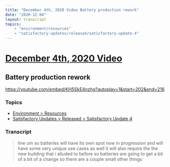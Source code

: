 ```yaml
---
title: "December 4th, 2020 Video Battery production rework"
date: "2020-12-04"
layout: transcript
topics:
    - "environment/resources"
    - "satisfactory-updates/released/satisfactory-update-4"
---
```

# [December 4th, 2020 Video](../2020-12-04.md)
## Battery production rework
https://youtube.com/embed/KH5SkE4nzhg?autoplay=1&start=202&end=216

### Topics
* [Environment > Resources](../topics/environment/resources.md)
* [Satisfactory Updates > Released > Satisfactory Update 4](../topics/satisfactory-updates/released/satisfactory-update-4.md)

### Transcript

> line um so batteries will have its own spot now in progression and will have some very unique use cases as well it will also require the the new building that i alluded to before so batteries are going to get a bit of a bit of a change so there are a couple small other things
